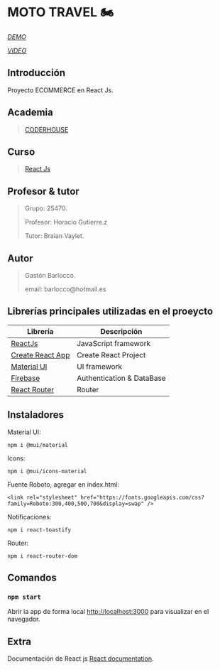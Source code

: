 # MOTO TRAVEL :motorcycle:

*<p>[DEMO](https://mototravelgastonbarlocco.netlify.app)*</p>
*<p>[VIDEO](/)*</p>

## Introducción
Proyecto ECOMMERCE en React Js.


## Academia
> [CODERHOUSE](https://www.coderhouse.com.uy)


## Curso
> [React Js](https://www.coderhouse.com.uy/online/reactjs)


## Profesor & tutor
> <p>Grupo: 25470.</p>
> <p>Profesor: Horacio Gutierre.z</p>
> <p>Tutor: Braian Vaylet.</p> 


## Autor
> <p>Gastón Barlocco. </p>
> <p>email: barlocco@hotmail.es </p>


## Librerías principales utilizadas en el proeycto

| Librería                                                         | Descripción               |
| ---------------------------------------------------------------- | ------------------------- |
| [ReactJs](https://es.reactjs.org/)                               | JavaScript framework      |
| [Create React App](https://github.com/facebook/create-react-app) | Create React Project      |
| [Material  UI](https://mui.com)                                  | UI framework              |
| [Firebase](https://firebase.google.com/?hl=es)                   | Authentication & DataBase |
| [React Router](https://reactrouter.com/)                         | Router                    |


## Instaladores

Material UI:
```
npm i @mui/material 

```

Icons:
```
npm i @mui/icons-material

```

Fuente Roboto, agregar en index.html:
```
<link rel="stylesheet" href="https://fonts.googleapis.com/css?family=Roboto:300,400,500,700&display=swap" />

```

Notificaciones:
```
npm i react-toastify
```

Router:
```
npm i react-router-dom
```


## Comandos

### `npm start`
Abrir la app de forma local
[http://localhost:3000](http://localhost:3000) para visualizar en el navegador.


## Extra
Documentación de React js [React documentation](https://reactjs.org/).